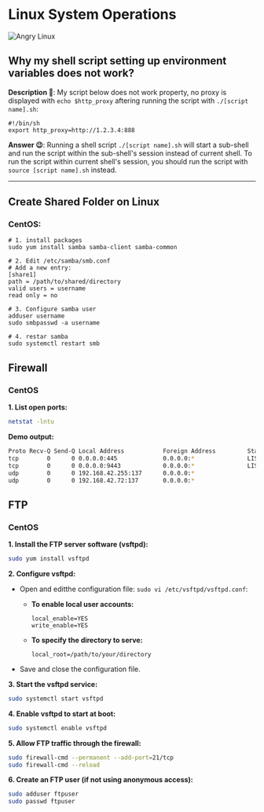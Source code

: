 # Linux System Operations

![Angry Linux](/images/angry_linux.jpg)


## Why my shell script setting up environment variables does not work?

**Description :lady_beetle:**: My script below does not work property, no proxy is displayed with `echo $http_proxy` aftering running the script with `./[script name].sh`: 

``` shell
#!/bin/sh
export http_proxy=http://1.2.3.4:888
```

**Answer :wink:**: Running a shell script `./[script name].sh` will start a sub-shell and run the script within the sub-shell's session instead of current shell. To run the script within current shell's session, you should run the script with `source [script name].sh` instead.

---


## Create Shared Folder on Linux

### CentOS:

``` shell
# 1. install packages
sudo yum install samba samba-client samba-common 
```

``` shell
# 2. Edit /etc/samba/smb.conf
# Add a new entry:
[share1]
path = /path/to/shared/directory
valid users = username
read only = no
```

``` shell
# 3. Configure samba user
adduser username
sudo smbpasswd -a username
```

``` shell
# 4. restar samba
sudo systemctl restart smb
```

## Firewall

### CentOS

**1. List open ports:**

``` bash
netstat -lntu
```

**Demo output:**

``` bash
Proto Recv-Q Send-Q Local Address           Foreign Address         State
tcp        0      0 0.0.0.0:445             0.0.0.0:*               LISTEN
tcp        0      0 0.0.0.0:9443            0.0.0.0:*               LISTEN
udp        0      0 192.168.42.255:137      0.0.0.0:*
udp        0      0 192.168.42.72:137       0.0.0.0:*
```


## FTP

### CentOS

**1. Install the FTP server software (vsftpd):**

``` bash
sudo yum install vsftpd
```

**2. Configure vsftpd:**

- Open and editthe configuration file: `sudo vi /etc/vsftpd/vsftpd.conf`:

   - **To enable local user accounts:**

     ```
     local_enable=YES
     write_enable=YES
     ```

   - **To specify the directory to serve:**

     ```
     local_root=/path/to/your/directory
     ```

- Save and close the configuration file.

**3. Start the vsftpd service:**

```bash
sudo systemctl start vsftpd
```

**4. Enable vsftpd to start at boot:**

```bash
sudo systemctl enable vsftpd
```

**5. Allow FTP traffic through the firewall:**

```bash
sudo firewall-cmd --permanent --add-port=21/tcp
sudo firewall-cmd --reload
```

**6. Create an FTP user (if not using anonymous access):**

```bash
sudo adduser ftpuser
sudo passwd ftpuser
```

